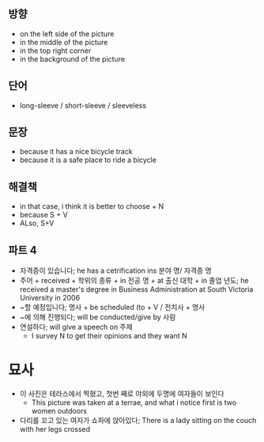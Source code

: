## 방향
* on the left side of the picture
* in the middle of the picture
* in the top right corner
* in the background of the picture

## 단어
* long-sleeve / short-sleeve / sleeveless


## 문장
* because it has a nice bicycle track
* because it is a safe place to ride a bicycle

## 해결책
* in that case, i think it is better to choose + N
* because S + V
* ALso, S+V

## 파트 4
* 자격증이 있습니다; he has a cetrification ins 분야 명/ 자격증 명
* 주어 + received + 학위의 종류 + in 전공 명 + at 출신 대학 + in 졸업 년도; 
  he received a master's degree in Business Administration at South Victoria University in 2006
* ~할 예정입니다; 명사 + be scheduled (to + V / 전치사 + 명사
* ~에 의해 진행되다; will be conducted/give by 사람
* 연설하다; will give a speech on 주제
	* I survey N to get their opinions and they want N


# 묘사
* 이 사진은 테라스에서 찍혔고, 첫번 째로 야외에 두명에 여자들이 보인다
	* This picture was taken at a terrae, and what i notice first is two women outdoors
* 다리를 꼬고 있는 여자가 쇼파에 앉아있다; There is a lady sitting on the couch with her legs crossed